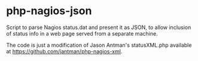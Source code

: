 php-nagios-json
===============

Script to parse Nagios status.dat and present it as JSON,
to allow inclusion of status info in a web page served
from a separate machine.

The code is just a modification of Jason Antman's statusXML.php available at
https://github.com/jantman/php-nagios-xml.
